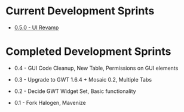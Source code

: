 # Current Development Sprints #

  * [0.5.0 - UI Revamp](DevelopmentSprint050.md)


# Completed Development Sprints #

  * 0.4 - GUI Code Cleanup, New Table, Permissions on GUI elements

  * 0.3 - Upgrade to GWT 1.6.4 + Mosaic 0.2, Multiple Tabs

  * 0.2 - Decide GWT Widget Set, Basic functionality

  * 0.1 - Fork Halogen, Mavenize